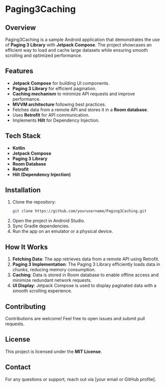 # Paging3Caching

## Overview
Paging3Caching is a sample Android application that demonstrates the use of **Paging 3 Library** with **Jetpack Compose**. The project showcases an efficient way to load and cache large datasets while ensuring smooth scrolling and optimized performance.

## Features
- **Jetpack Compose** for building UI components.
- **Paging 3 Library** for efficient pagination.
- **Caching mechanism** to minimize API requests and improve performance.
- **MVVM architecture** following best practices.
- Fetches data from a remote API and stores it in a **Room database**.
- Uses **Retrofit** for API communication.
- Implements **Hilt** for Dependency Injection.

## Tech Stack
- **Kotlin**
- **Jetpack Compose**
- **Paging 3 Library**
- **Room Database**
- **Retrofit**
- **Hilt (Dependency Injection)**

## Installation
1. Clone the repository:
   ```bash
   git clone https://github.com/yourusername/Paging3Caching.git
   ```
2. Open the project in Android Studio.
3. Sync Gradle dependencies.
4. Run the app on an emulator or a physical device.

## How It Works
1. **Fetching Data**: The app retrieves data from a remote API using Retrofit.
2. **Paging 3 Implementation**: The Paging 3 Library efficiently loads data in chunks, reducing memory consumption.
3. **Caching**: Data is stored in Room database to enable offline access and minimize redundant network requests.
4. **UI Display**: Jetpack Compose is used to display paginated data with a smooth scrolling experience.

## Contributing
Contributions are welcome! Feel free to open issues and submit pull requests.

## License
This project is licensed under the **MIT License**.

## Contact
For any questions or support, reach out via [your email or GitHub profile].

